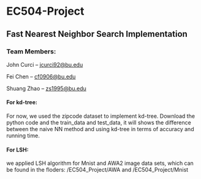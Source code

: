 # EC504-Project

## Fast Nearest Neighbor Search Implementation

### Team Members:

 John Curci – jcurci92@bu.edu
 
 Fei Chen – cf0906@bu.edu
 
 Shuang Zhao – zs1995@bu.edu


#### For kd-tree: 

For now, we used the zipcode dataset to implement kd-tree. Download the python code and the train_data and test_data, it will shows the difference between the naive NN method and using kd-tree in terms of accuracy and running time.

#### For LSH: 
we applied LSH algorithm for Mnist and AWA2 image data sets, which can be found in the floders: /EC504_Project/AWA and /EC504_Project/Mnist
